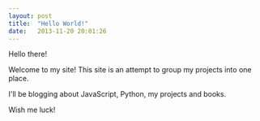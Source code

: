 ```yaml
---
layout: post
title:  "Hello World!"
date:   2013-11-20 20:01:26
---
```


Hello there!

Welcome to my site! This site is an attempt to group my projects into one place.

I'll be blogging about JavaScript, Python, my projects and books.

Wish me luck!
